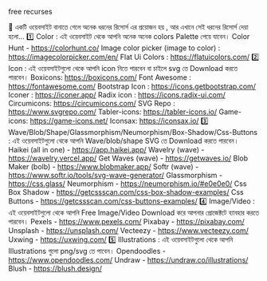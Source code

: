free recurses

📌 একটি ওয়েবসাইট বানাতে গেলে অনেক ধরনের রিসোর্স এর প্রয়োজন হয় ,
আর এখানে সেই ধরনের রিসোর্স দেয়া হলো...
1️⃣ Color :
এই ওয়েবসাইট থেকে আপনি অনেক অনেক colors Palette পেয়ে যাবেন।
Color Hunt - https://colorhunt.co/
Image color picker (image to color) : https://imagecolorpicker.com/en/
Flat Ui Colors : https://flatuicolors.com/
2️⃣ Icon :
এই ওয়েবসাইটগুলো থেকে আপনি icon নিতে পারবেন বা চাইলে svg তে Download করতে পারবেন।
Boxicons: https://boxicons.com/
Font Awesome : https://fontawesome.com/
Bootstrap Icon : https://icons.getbootstrap.com/
Iconer : https://iconer.app/
Radix icon : https://icons.radix-ui.com/
Circumicons: https://circumicons.com/
SVG Repo : https://www.svgrepo.com/
Tabler-icons: https://tabler-icons.io/
Game-icons: https://game-icons.net/
Iconsax: https://iconsax.io/
3️⃣ Wave/Blob/Shape/Glassmorphism/Neumorphism/Box-Shadow/Css-Buttons :
এই ওয়েবসাইটগুলো থেকে আপনি Wave/blob/shape SVG তে Download করতে পারবেন।
Haikei (all in one) - https://app.haikei.app/
Wavelry (wave) - https://wavelry.vercel.app/
Get Waves (wave) - https://getwaves.io/
Blob Maker (bolb) - https://www.blobmaker.app/
Softr (wave) - https://www.softr.io/tools/svg-wave-generator/
Glassmorphism - https://css.glass/
Neumorphism - https://neumorphism.io/#e0e0e0/
Css Box Shadow - https://getcssscan.com/css-box-shadow-examples/
Css Buttons - https://getcssscan.com/css-buttons-examples/
4️⃣ Image/Video :
এই ওয়েবসাইটগুলো থেকে আপনি Free Image/Video Download করে আপনার প্রোজেক্টটে ব্যাবহার করতে পারবেন।
Pexels - https://www.pexels.com/
Pixabay - https://pixabay.com/
Unsplash - https://unsplash.com/
Vecteezy - https://www.vecteezy.com/
Uxwing - https://uxwing.com/
5️⃣ Illustrations :
এই ওয়েবসাইটগুলো থেকে আপনি Illustrations গুলো png/svg তে পাবেন।
Opendoodles - https://www.opendoodles.com/
Undraw - https://undraw.co/illustrations/
Blush - https://blush.design/